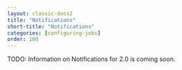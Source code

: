 ```yaml
---
layout: classic-docs2
title: "Notifications"
short-title: "Notifications"
categories: [configuring-jobs]
order: 100
---
```


TODO: Information on Notifications for 2.0 is coming soon.